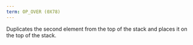 ```yaml
---
term: OP_OVER (0X78)
---
```


Duplicates the second element from the top of the stack and places it on the top of the stack.